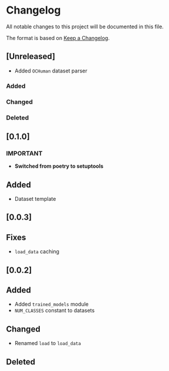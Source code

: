 # Changelog
All notable changes to this project will be documented in this file.

The format is based on [Keep a Changelog](https://keepachangelog.com/en/1.0.0/).

## [Unreleased]
- Added `OCHuman` dataset parser

### Added

### Changed

### Deleted

## [0.1.0]

### IMPORTANT
- **Switched from poetry to setuptools**

## Added
- Dataset template

## [0.0.3]

## Fixes
- `load_data` caching

## [0.0.2]

## Added
- Added `trained_models` module
- `NUM_CLASSES` constant to datasets

## Changed
- Renamed `load` to `load_data`

## Deleted
